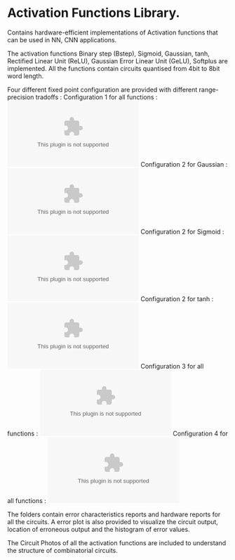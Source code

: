 # Activation Functions Library.

Contains hardware-efficient implementations of Activation functions that can be used in NN, CNN applications.

The activation functions Binary step (Bstep), Sigmoid, Gaussian, tanh, Rectified Linear Unit (ReLU), Gaussian Error Linear Unit (GeLU), Softplus are implemented. All the functions contain circuits quantised from 4bit to 8bit word length.

Four different fixed point configuration are provided with different range-precision tradoffs : 
Configuration 1 for all functions :
![plot](./images/config1.eps)
Configuration 2 for Gaussian :
![plot](./images/config2gaussian.eps)
Configuration 2 for Sigmoid :
![plot](./images/config2Sigmoid.eps)
Configuration 2 for tanh :
![plot](./images/config2tanh.eps)
Configuration 3 for all functions :
![plot](./images/config3.eps)
Configuration 4 for all functions :
![plot](./images/config4.eps)

The folders contain error characteristics reports and hardware reports for all the circuits. A error plot is also provided to visualize the circuit output, location of erroneous output and the histogram of error values.

The Circuit Photos of all the activation functions are included to understand the structure of combinatorial circuits.


